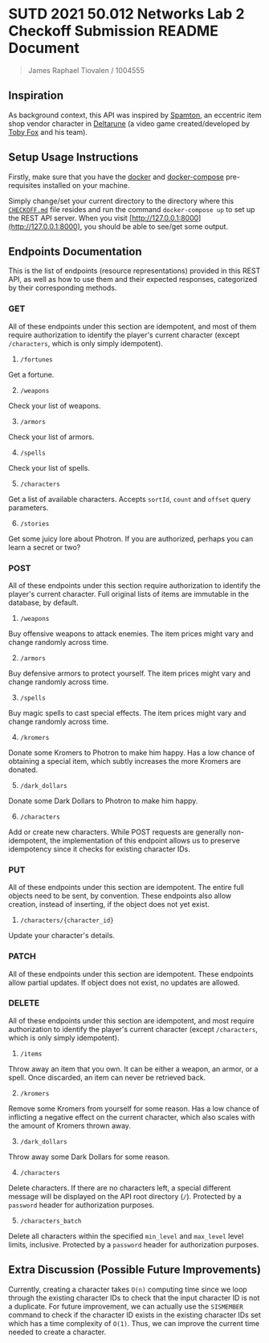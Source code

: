 # SUTD 2021 50.012 Networks Lab 2 Checkoff Submission README Document

> James Raphael Tiovalen / 1004555

## Inspiration

As background context, this API was inspired by [Spamton](https://deltarune.fandom.com/wiki/Spamton), an eccentric item shop vendor character in [Deltarune](https://deltarune.com/) (a video game created/developed by [Toby Fox](https://twitter.com/tobyfox) and his team).

## Setup Usage Instructions

Firstly, make sure that you have the [docker](https://docs.docker.com/get-docker/) and [docker-compose](https://docs.docker.com/compose/install/) pre-requisites installed on your machine.

Simply change/set your current directory to the directory where this [`CHECKOFF.md`](./CHECKOFF.md) file resides and run the command `docker-compose up` to set up the REST API server. When you visit [http://127.0.0.1:8000](http://127.0.0.1:8000), you should be able to see/get some output.

## Endpoints Documentation

This is the list of endpoints (resource representations) provided in this REST API, as well as how to use them and their expected responses, categorized by their corresponding methods.

### GET

All of these endpoints under this section are idempotent, and most of them require authorization to identify the player's current character (except `/characters`, which is only simply idempotent).

1. `/fortunes`

Get a fortune.

2. `/weapons`

Check your list of weapons.

3. `/armors`

Check your list of armors.

4. `/spells`

Check your list of spells.

5. `/characters`

Get a list of available characters. Accepts `sortId`, `count` and `offset` query parameters.

6. `/stories`

Get some juicy lore about Photron. If you are authorized, perhaps you can learn a secret or two?

### POST

All of these endpoints under this section require authorization to identify the player's current character. Full original lists of items are immutable in the database, by default.

1. `/weapons`

Buy offensive weapons to attack enemies. The item prices might vary and change randomly across time.

2. `/armors`

Buy defensive armors to protect yourself. The item prices might vary and change randomly across time.

3. `/spells`

Buy magic spells to cast special effects. The item prices might vary and change randomly across time.

4. `/kromers`

Donate some Kromers to Photron to make him happy. Has a low chance of obtaining a special item, which subtly increases the more Kromers are donated.

5. `/dark_dollars`

Donate some Dark Dollars to Photron to make him happy.

6. `/characters`

Add or create new characters. While POST requests are generally non-idempotent, the implementation of this endpoint allows us to preserve idempotency since it checks for existing character IDs.

### PUT

All of these endpoints under this section are idempotent. The entire full objects need to be sent, by convention. These endpoints also allow creation, instead of inserting, if the object does not yet exist.

1. `/characters/{character_id}`

Update your character's details.

### PATCH

All of these endpoints under this section are idempotent. These endpoints allow partial updates. If object does not exist, no updates are allowed.

### DELETE

All of these endpoints under this section are idempotent, and most require authorization to identify the player's current character (except `/characters`, which is only simply idempotent).

1. `/items`

Throw away an item that you own. It can be either a weapon, an armor, or a spell. Once discarded, an item can never be retrieved back.

2. `/kromers`

Remove some Kromers from yourself for some reason. Has a low chance of inflicting a negative effect on the current character, which also scales with the amount of Kromers thrown away.

3. `/dark_dollars`

Throw away some Dark Dollars for some reason.

4. `/characters`

Delete characters. If there are no characters left, a special different message will be displayed on the API root directory (`/`). Protected by a `password` header for authorization purposes.

5. `/characters_batch`

Delete all characters within the specified `min_level` and `max_level` level limits, inclusive. Protected by a `password` header for authorization purposes.

## Extra Discussion (Possible Future Improvements)

Currently, creating a character takes `O(n)` computing time since we loop through the existing character IDs to check that the input character ID is not a duplicate. For future improvement, we can actually use the `SISMEMBER` command to check if the character ID exists in the existing character IDs set which has a time complexity of `O(1)`. Thus, we can improve the current time needed to create a character.
